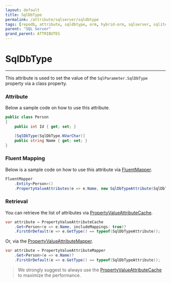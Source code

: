 ```yaml
---
layout: default
title: SqlDbType
permalink: /attribute/sqlserver/sqldbtype
tags: [repodb, attribute, sqldbtype, orm, hybrid-orm, sqlserver, sqlite, mysql, postgresql]
parent: "SQL Server"
grand_parent: ATTRIBUTES
---
```


# SqlDbType

---

This attribute is used to set the value of the `SqlParameter.SqlDbType` property via a class property.

### Attribute

Below a sample code on how to use this attribute.

```csharp
public class Person
{
    public int Id { get; set; }

    [SqlDbType(SqlDbType.NVarChar)]
    public string Name { get; set; }
}
```

### Fluent Mapping

Below is a sample code on how to use this attribute via [FluentMapper](/mapper/fluentmapper).

```csharp
FluentMapper
    .Entity<Person>()
    .PropertyValueAttributes(e => e.Name, new SqlDbTypeAttribute(SqlDbType.NVarChar));
```

### Retrieval

You can retrieve the list of attributes via [PropertyValueAttributeCache](/cacher/propertyvalueattributecache).

```csharp
var attribute = PropertyValueAttributeCache
    .Get<Person>(e => e.Name, includeMappings: true)?
    .FirstOrDefault(e => e.GetType() == typeof(SqlDbTypeAttribute));
```

Or, via the [PropertyValueAttributeMapper](/mapper/propertyvalueattributemapper).

```csharp
var attribute = PropertyValueAttributeMapper
    .Get<Person>(e => e.Name)?
    .FirstOrDefault(e => e.GetType() == typeof(SqlDbTypeAttribute));
```

> We strongly suggest to always use the [PropertyValueAttributeCache](/cacher/propertyvalueattributecache) to maximize the performance.